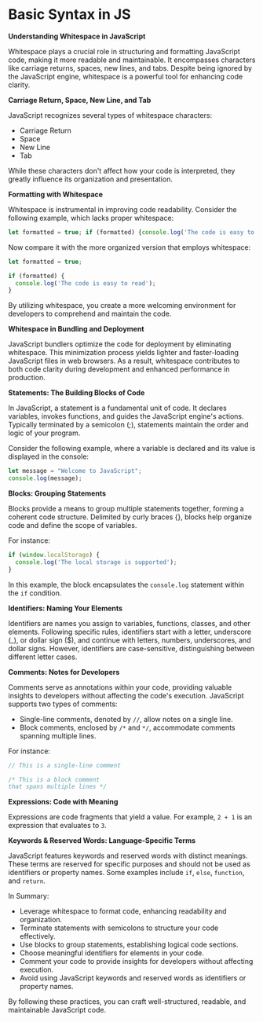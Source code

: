 # Basic Syntax in JS

**Understanding Whitespace in JavaScript**

Whitespace plays a crucial role in structuring and formatting JavaScript code, making it more readable and maintainable. It encompasses characters like carriage returns, spaces, new lines, and tabs. Despite being ignored by the JavaScript engine, whitespace is a powerful tool for enhancing code clarity.

**Carriage Return, Space, New Line, and Tab**

JavaScript recognizes several types of whitespace characters:

- Carriage Return
- Space
- New Line
- Tab

While these characters don't affect how your code is interpreted, they greatly influence its organization and presentation.

**Formatting with Whitespace**

Whitespace is instrumental in improving code readability. Consider the following example, which lacks proper whitespace:

```javascript
let formatted = true; if (formatted) {console.log('The code is easy to read');}
```

Now compare it with the more organized version that employs whitespace:

```javascript
let formatted = true;

if (formatted) {
  console.log('The code is easy to read');
}
```

By utilizing whitespace, you create a more welcoming environment for developers to comprehend and maintain the code.

**Whitespace in Bundling and Deployment**

JavaScript bundlers optimize the code for deployment by eliminating whitespace. This minimization process yields lighter and faster-loading JavaScript files in web browsers. As a result, whitespace contributes to both code clarity during development and enhanced performance in production.

**Statements: The Building Blocks of Code**

In JavaScript, a statement is a fundamental unit of code. It declares variables, invokes functions, and guides the JavaScript engine's actions. Typically terminated by a semicolon (;), statements maintain the order and logic of your program.

Consider the following example, where a variable is declared and its value is displayed in the console:

```javascript
let message = "Welcome to JavaScript";
console.log(message);
```

**Blocks: Grouping Statements**

Blocks provide a means to group multiple statements together, forming a coherent code structure. Delimited by curly braces {}, blocks help organize code and define the scope of variables.

For instance:

```javascript
if (window.localStorage) {
  console.log('The local storage is supported');
}
```

In this example, the block encapsulates the `console.log` statement within the `if` condition.

**Identifiers: Naming Your Elements**

Identifiers are names you assign to variables, functions, classes, and other elements. Following specific rules, identifiers start with a letter, underscore (_), or dollar sign ($), and continue with letters, numbers, underscores, and dollar signs. However, identifiers are case-sensitive, distinguishing between different letter cases.

**Comments: Notes for Developers**

Comments serve as annotations within your code, providing valuable insights to developers without affecting the code's execution. JavaScript supports two types of comments:

- Single-line comments, denoted by `//`, allow notes on a single line.
- Block comments, enclosed by `/*` and `*/`, accommodate comments spanning multiple lines.

For instance:

```javascript
// This is a single-line comment

/* This is a block comment
that spans multiple lines */
```

**Expressions: Code with Meaning**

Expressions are code fragments that yield a value. For example, `2 + 1` is an expression that evaluates to `3`.

**Keywords & Reserved Words: Language-Specific Terms**

JavaScript features keywords and reserved words with distinct meanings. These terms are reserved for specific purposes and should not be used as identifiers or property names. Some examples include `if`, `else`, `function`, and `return`.

In Summary:

- Leverage whitespace to format code, enhancing readability and organization.
- Terminate statements with semicolons to structure your code effectively.
- Use blocks to group statements, establishing logical code sections.
- Choose meaningful identifiers for elements in your code.
- Comment your code to provide insights for developers without affecting execution.
- Avoid using JavaScript keywords and reserved words as identifiers or property names.

By following these practices, you can craft well-structured, readable, and maintainable JavaScript code.